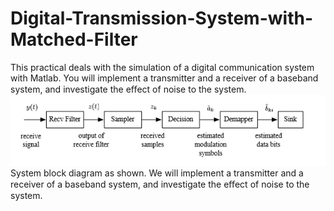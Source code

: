 # Digital-Transmission-System-with-Matched-Filter
This practical deals with the simulation of a digital communication system with Matlab. You will implement a transmitter and a receiver of a baseband system, and investigate the eﬀect of noise to the system.
![](https://github.com/southwindsouth/Digital-Transmission-System-with-Matched-Filter/blob/master/matched%20filter.png)
System block diagram as shown. We will implement a transmitter and a receiver of a baseband system, and investigate the eﬀect of noise to the system.

